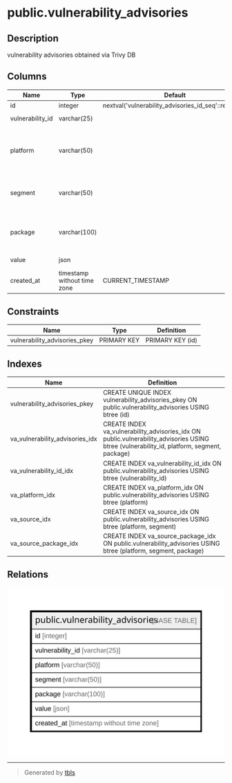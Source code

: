 # public.vulnerability_advisories

## Description

vulnerability advisories obtained via Trivy DB

## Columns

| Name | Type | Default | Nullable | Children | Parents | Comment |
| ---- | ---- | ------- | -------- | -------- | ------- | ------- |
| id | integer | nextval('vulnerability_advisories_id_seq'::regclass) | false |  |  |  |
| vulnerability_id | varchar(25) |  | false |  |  | Vulnerability ID |
| platform | varchar(50) |  | false |  |  | Platform name ( ex. 'ubuntu', 'GitHub Security Advisory' ) |
| segment | varchar(50) |  | false |  |  | Platform segment ( ex. '18.04', 'Rubygems' ) |
| package | varchar(100) |  | false |  |  | Package name ( ex. 'apache', 'actionpack' ) |
| value | json |  | false |  |  | Advisory data |
| created_at | timestamp without time zone | CURRENT_TIMESTAMP | false |  |  |  |

## Constraints

| Name | Type | Definition |
| ---- | ---- | ---------- |
| vulnerability_advisories_pkey | PRIMARY KEY | PRIMARY KEY (id) |

## Indexes

| Name | Definition |
| ---- | ---------- |
| vulnerability_advisories_pkey | CREATE UNIQUE INDEX vulnerability_advisories_pkey ON public.vulnerability_advisories USING btree (id) |
| va_vulnerability_advisories_idx | CREATE INDEX va_vulnerability_advisories_idx ON public.vulnerability_advisories USING btree (vulnerability_id, platform, segment, package) |
| va_vulnerability_id_idx | CREATE INDEX va_vulnerability_id_idx ON public.vulnerability_advisories USING btree (vulnerability_id) |
| va_platform_idx | CREATE INDEX va_platform_idx ON public.vulnerability_advisories USING btree (platform) |
| va_source_idx | CREATE INDEX va_source_idx ON public.vulnerability_advisories USING btree (platform, segment) |
| va_source_package_idx | CREATE INDEX va_source_package_idx ON public.vulnerability_advisories USING btree (platform, segment, package) |

## Relations

![er](public.vulnerability_advisories.svg)

---

> Generated by [tbls](https://github.com/k1LoW/tbls)
